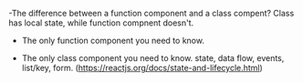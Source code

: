 -The difference between a function component and a class compent? Class has local state, while function compnent doesn't.

- The only function component you need to know.

- The only class component you need to know. state, data flow, events, list/key, form.
(https://reactjs.org/docs/state-and-lifecycle.html)